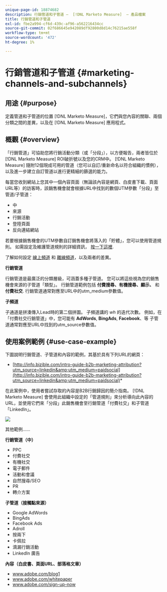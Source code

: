 ```yaml
---
unique-page-id: 18874682
description: 行銷管道和子管道 —  [!DNL Marketo Measure]  — 產品檔案
title: 行銷管道和子管道
exl-id: fbe2a994-cf6d-439c-af96-a562216434cc
source-git-commit: 02f686645e942089df92800d8d14c76215ae558f
workflow-type: tm+mt
source-wordcount: '472'
ht-degree: 1%

---
```


# 行銷管道和子管道 {#marketing-channels-and-subchannels}

## 用途 {#purpose}

定義管道和子管道的位置 [!DNL Marketo Measure]，它們與您內容的關聯、兩個分類之間的差異，以及在 [!DNL Marketo Measure] 應用程式。

## 概觀 {#overview}

「行銷管道」可協助您將行銷活動分類（或「分段」），以方便報告，兩者皆位於 [!DNL Marketo Measure] ROI破折號以及您的CRM中。 [!DNL Marketo Measure] 隨附12個現成可用的管道（您可以自訂/重新命名以符合組織的慣例），以及進一步建立自訂管道以進行更精細的篩選的能力。

每當您收到網站上您其中一個內容頁面（無論該內容是網頁、白皮書下載、頁面URL等）的訪客時，該銷售機會就會根據URL中找到的數個UTM參數「分段」至管道/子管道：

* 中
* 來源
* 行銷活動
* 登陸頁面
* 反向連結網站

若要根據銷售機會的UTM參數自訂銷售機會將落入的「貯體」，您可以使用管道規則。 如需設定及維護管道規則的詳細資訊， [按一下這裡](/help/channel-tracking-and-setup/online-channels/online-custom-channel-setup.md).

了解如何設定 [線上頻道](/help/channel-tracking-and-setup/online-channels/online-custom-channel-setup.md) 和 [離線頻道](/help/channel-tracking-and-setup/offline-channels/offline-custom-channel-setup.md)，以及兩者的差異。

**行銷管道**

行銷管道是最廣泛的分類層級，可涵蓋多種子管道。 您可以將這些視為您的銷售機會來源的子管道「類型」。 行銷管道範例包括 **付費搜尋、有機搜尋、顯示、** 和 **付費社交**. 行銷管道通常對應至URL中的utm_medium參數值。

**子頻道**

子通道是拼湊傳入Lead時的第二個拼圖。 子頻道講的 _wh_ 的迭代次數。 例如，在「付費社交行銷管道」中，您可能有 **AdWords**, **BingAds**, **Facebook**、等 子管道通常對應至URL中找到的utm_source參數值。

## 使用案例範例 {#use-case-example}

下圖說明行銷管道、子管道和內容的範例，其基於具有下列URL的網頁：

* [http://info.bizible.com/intro-guide-b2b-marketing-attribution?utm_source=linkedin&amp;utm_medium=paidsocial](http://info.bizible.com/intro-guide-b2b-marketing-attribution?utm_source=linkedin&amp;utm_medium=paidsocial)*

在此案例中，使用者嘗試存取的內容是B2B行銷歸因的簡介指南。 [!DNL Marketo Measure] 會使用此組織中設定的「管道規則」來分析導向此內容的URL，並使用它們來「分段」此銷售機會至行銷管道「付費社交」和子管道「LinkedIn」。

![](assets/1.jpg)

其他範例……

**行銷管道（中）**

* PPC
* 付費社交
* 有機社交
* 電子郵件
* 活動和會議
* 自然搜尋/SEO
* PR
* 轉介方案

**子管道（接觸點來源）**

* Google AdWords
* BingAds
* Facebook Ads
* Adroll
* 按兩下
* 卡佩拉
* 滴漏行銷活動
* LinkedIn 廣告

**內容（白皮書、頁面URL、部落格文章）**

* www.adobe.com/blog1
* www.adobe.com/whitepaper
* www.adobe.com/sign-up-now
